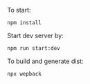 To start:

```npm install```

Start dev server by:

```npm run start:dev```

To build and generate dist:

```npx wepback```